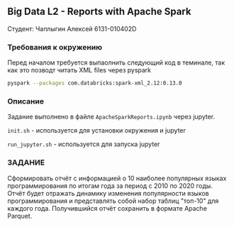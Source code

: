 ## Big Data L2 - Reports with Apache Spark
Студент: Чаплыгин Алексей 6131-010402D

### Требования к окружению
Перед началом требуется выпаолнить следующий код в теминале, так как это позводт читать XML files через pyspark
```bash
pyspark --packages com.databricks:spark-xml_2.12:0.13.0
```

### Описание

Задание выполнено в файле  ``ApacheSparkReports.ipynb`` через jupyter.

``init.sh`` - используется для установки окружения и jupyter

``run_jupyter.sh`` - используется для запуска jupyter

### ЗАДАНИЕ
Сформировать отчёт с информацией о 10 наиболее популярных языках программирования по итогам года за период с 2010 по 2020 годы. Отчёт будет отражать динамику изменения популярности языков программирования и представлять собой набор таблиц "топ-10" для каждого года.
Получившийся отчёт сохранить в формате Apache Parquet.